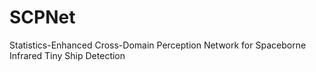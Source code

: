 # SCPNet
Statistics-Enhanced Cross-Domain Perception Network for Spaceborne Infrared Tiny Ship Detection
